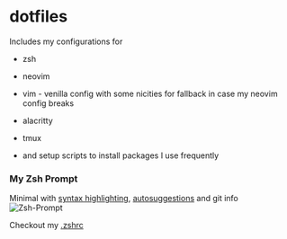 # dotfiles

Includes my configurations for

- zsh

- neovim

- vim - venilla config with some nicities for fallback in case my neovim config breaks

- alacritty

- tmux

- and setup scripts to install packages I use frequently

### My Zsh Prompt

Minimal with [syntax highlighting](https://github.com/zsh-users/zsh-syntax-highlighting), [autosuggestions](https://github.com/zsh-users/zsh-autosuggestions) and git info
![Zsh-Prompt](https://github.com/mnjm/dotfiles/blob/assets/zsh_prompt.png?raw=true)

Checkout my [.zshrc](https://github.com/mnjm/dotfiles/blob/master/zsh/zshrc)
